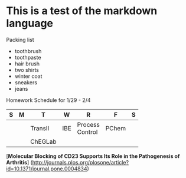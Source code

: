 # This is a test of the markdown language

Packing list
* toothbrush
* toothpaste
* hair brush
* two shirts
* winter coat
* sneakers
* jeans

Homework Schedule for 1/29 - 2/4

|   S   |   M   |   T   |   W   |   R            |   F   |   S   |
|-------|-------|-------|-------|----------------|-------|-------|
|       |       |TransII|  IBE  |Process<br>Control| PChem |       |
|       |       |ChEGLab|       |                |       |       |

[**Molecular Blocking of CD23 Supports Its Role in the Pathogenesis of Arthritis**] (http://journals.plos.org/plosone/article?id=10.1371/journal.pone.0004834)
